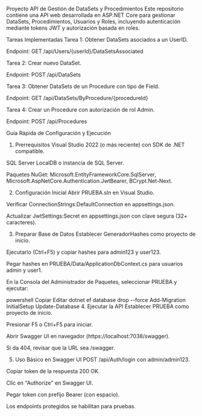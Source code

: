 Proyecto API de Gestión de DataSets y Procedimientos
Este repositorio contiene una API web desarrollada en ASP.NET Core para gestionar DataSets, Procedimientos, Usuarios y Roles, incluyendo autenticación mediante tokens JWT y autorización basada en roles.

Tareas Implementadas
Tarea 1: Obtener DataSets asociados a un UserID.

Endpoint: GET /api/Users/{userId}/DataSetsAssociated

Tarea 2: Crear nuevo DataSet.

Endpoint: POST /api/DataSets

Tarea 3: Obtener DataSets de un Procedure con tipo de Field.

Endpoint: GET /api/DataSets/ByProcedure/{procedureId}

Tarea 4: Crear un Procedure con autorización de rol Admin.

Endpoint: POST /api/Procedures

Guía Rápida de Configuración y Ejecución
1. Prerrequisitos
Visual Studio 2022 (o más reciente) con SDK de .NET compatible.

SQL Server LocalDB o instancia de SQL Server.

Paquetes NuGet: Microsoft.EntityFrameworkCore.SqlServer, Microsoft.AspNetCore.Authentication.JwtBearer, BCrypt.Net-Next.

2. Configuración Inicial
Abrir PRUEBA.sln en Visual Studio.

Verificar ConnectionStrings:DefaultConnection en appsettings.json.

Actualizar JwtSettings:Secret en appsettings.json con clave segura (32+ caracteres).

3. Preparar Base de Datos
Establecer GeneradorHashes como proyecto de inicio.

Ejecutarlo (Ctrl+F5) y copiar hashes para admin123 y user123.

Pegar hashes en PRUEBA/Data/ApplicationDbContext.cs para usuarios admin y user1.

En la Consola del Administrador de Paquetes, seleccionar PRUEBA y ejecutar:

powershell
Copiar
Editar
dotnet ef database drop --force
Add-Migration InitialSetup
Update-Database
4. Ejecutar la API
Establecer PRUEBA como proyecto de inicio.

Presionar F5 o Ctrl+F5 para iniciar.

Abrir Swagger UI en navegador (https://localhost:7038/swagger).

Si da 404, revisar que la URL sea /swagger.

5. Uso Básico en Swagger UI
POST /api/Auth/login con admin/admin123.

Copiar token de la respuesta 200 OK.

Clic en "Authorize" en Swagger UI.

Pegar token con prefijo Bearer (con espacio).

Los endpoints protegidos se habilitan para pruebas.
